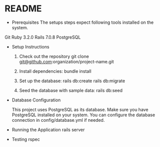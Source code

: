 # README

* Prerequisites
The setups steps expect following tools installed on the system.

Git
Ruby 3.2.0
Rails 7.0.8
PostgreSQL

* Setup Instructions

  1. Check out the repository
  git clone git@github.com:organization/project-name.git

  2. Install dependencies:
    bundle install

  3. Set up the database:
    rails db:create
    rails db:migrate

  4. Seed the database with sample data:
    rails db:seed

* Database Configuration

  This project uses PostgreSQL as its database. Make sure you have PostgreSQL installed on your system. You can configure the database connection in config/database.yml if needed.
  
* Running the Application
  rails server

* Testing
    rspec